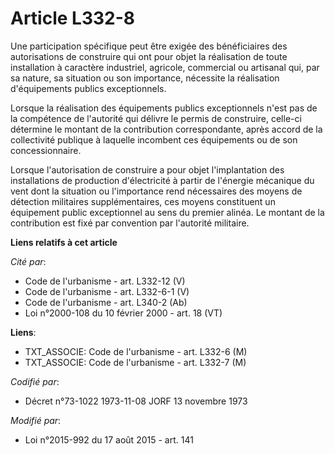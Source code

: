 # Article L332-8

Une participation spécifique peut être exigée des bénéficiaires des autorisations de construire qui ont pour objet la
réalisation de toute installation à caractère industriel, agricole, commercial ou artisanal qui, par sa nature, sa situation
ou son importance, nécessite la réalisation d'équipements publics exceptionnels.

Lorsque la réalisation des équipements publics exceptionnels n'est pas de la compétence de l'autorité qui délivre le permis
de construire, celle-ci détermine le montant de la contribution correspondante, après accord de la collectivité publique à
laquelle incombent ces équipements ou de son concessionnaire.

Lorsque l'autorisation de construire a pour objet l'implantation des installations de production d'électricité à partir de
l'énergie mécanique du vent dont la situation ou l'importance rend nécessaires des moyens de détection militaires
supplémentaires, ces moyens constituent un équipement public exceptionnel au sens du premier alinéa. Le montant de la
contribution est fixé par convention par l'autorité militaire.

**Liens relatifs à cet article**

_Cité par_:

  - Code de l'urbanisme - art. L332-12 (V)
  - Code de l'urbanisme - art. L332-6-1 (V)
  - Code de l'urbanisme - art. L340-2 (Ab)
  - Loi n°2000-108 du 10 février 2000 - art. 18 (VT)

**Liens**:

  - TXT_ASSOCIE: Code de l'urbanisme - art. L332-6 (M)
  - TXT_ASSOCIE: Code de l'urbanisme - art. L332-7 (M)

_Codifié par_:

  - Décret n°73-1022 1973-11-08 JORF 13 novembre 1973

_Modifié par_:

  - Loi n°2015-992 du 17 août 2015 - art. 141
